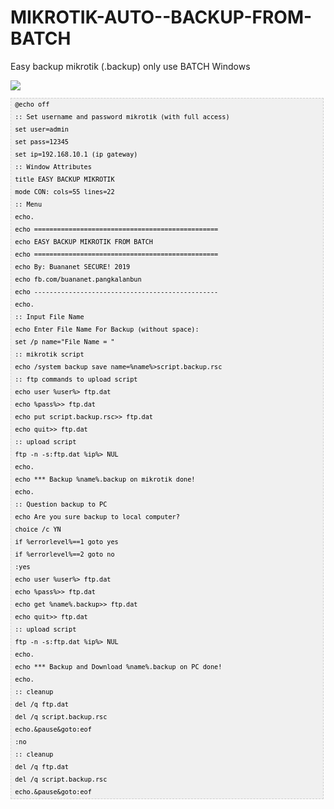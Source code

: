 # MIKROTIK-AUTO--BACKUP-FROM-BATCH
Easy backup mikrotik (.backup) only use BATCH Windows

<img border="0" src="https://4.bp.blogspot.com/-6YNou3t1fXw/XYHV1Swp2eI/AAAAAAAAAe8/Y9dB8nDltT0uWl8uC4gCQls9cT88iGjLACLcBGAsYHQ/s1600/mikrotik%2Bbackup.png" />


<pre  style="font-family:arial;font-size:12px;border:1px dashed #CCCCCC;width:99%;height:auto;overflow:auto;background:#f0f0f0;;background-image:URL(http://2.bp.blogspot.com/_z5ltvMQPaa8/SjJXr_U2YBI/AAAAAAAAAAM/46OqEP32CJ8/s320/codebg.gif);padding:0px;color:#000000;text-align:left;line-height:20px;"><code style="color:#000000;word-wrap:normal;"> @echo off  
 :: Set username and password mikrotik (with full access)  
 set user=admin  
 set pass=12345  
 set ip=192.168.10.1 (ip gateway)  
 :: Window Attributes  
 title EASY BACKUP MIKROTIK  
 mode CON: cols=55 lines=22  
 :: Menu  
 echo.  
 echo ================================================  
 echo EASY BACKUP MIKROTIK FROM BATCH       
 echo ================================================  
 echo By: Buananet SECURE! 2019  
 echo fb.com/buananet.pangkalanbun  
 echo ------------------------------------------------  
 echo.  
 :: Input File Name  
 echo Enter File Name For Backup (without space):  
 set /p name="File Name = "   
 :: mikrotik script  
 echo /system backup save name=%name%&gt;script.backup.rsc  
 :: ftp commands to upload script  
 echo user %user%&gt; ftp.dat  
 echo %pass%&gt;&gt; ftp.dat  
 echo put script.backup.rsc&gt;&gt; ftp.dat  
 echo quit&gt;&gt; ftp.dat  
 :: upload script  
 ftp -n -s:ftp.dat %ip%&gt; NUL  
 echo.  
 echo *** Backup %name%.backup on mikrotik done!  
 echo.  
 :: Question backup to PC  
 echo Are you sure backup to local computer?  
 choice /c YN  
 if %errorlevel%==1 goto yes  
 if %errorlevel%==2 goto no  
 :yes  
 echo user %user%&gt; ftp.dat  
 echo %pass%&gt;&gt; ftp.dat  
 echo get %name%.backup&gt;&gt; ftp.dat  
 echo quit&gt;&gt; ftp.dat  
 :: upload script  
 ftp -n -s:ftp.dat %ip%&gt; NUL  
 echo.  
 echo *** Backup and Download %name%.backup on PC done!  
 echo.  
 :: cleanup  
 del /q ftp.dat  
 del /q script.backup.rsc  
 echo.&amp;pause&amp;goto:eof  
 :no  
 :: cleanup  
 del /q ftp.dat  
 del /q script.backup.rsc  
 echo.&amp;pause&amp;goto:eof  
</code></pre>
